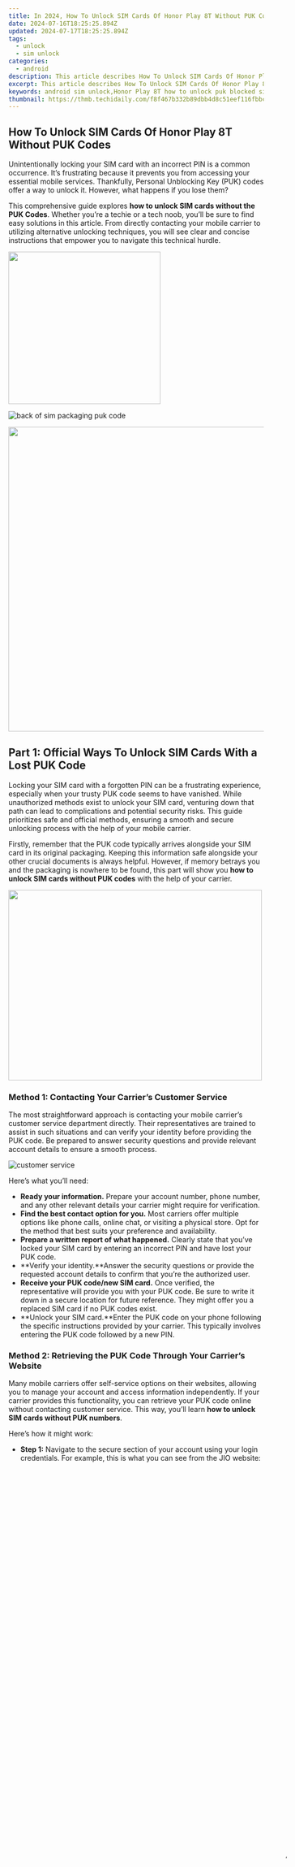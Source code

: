 ```yaml
---
title: In 2024, How To Unlock SIM Cards Of Honor Play 8T Without PUK Codes
date: 2024-07-16T18:25:25.894Z
updated: 2024-07-17T18:25:25.894Z
tags: 
  - unlock
  - sim unlock
categories:
  - android
description: This article describes How To Unlock SIM Cards Of Honor Play 8T Without PUK Codes
excerpt: This article describes How To Unlock SIM Cards Of Honor Play 8T Without PUK Codes
keywords: android sim unlock,Honor Play 8T how to unlock puk blocked sim card,Honor Play 8T remove network lock,how to check if phone is unlocked,best sim network unlock pin,sim unlock android device without code,Honor Play 8T unlock
thumbnail: https://thmb.techidaily.com/f8f467b332b89dbb4d8c51eef116fbbce4476e735f93f6027b47c78945bb4e75.jpg
---
```


## How To Unlock SIM Cards Of Honor Play 8T Without PUK Codes

Unintentionally locking your SIM card with an incorrect PIN is a common occurrence. It’s frustrating because it prevents you from accessing your essential mobile services. Thankfully, Personal Unblocking Key (PUK) codes offer a way to unlock it. However, what happens if you lose them?

This comprehensive guide explores **how to unlock SIM cards without the PUK Codes**. Whether you’re a techie or a tech noob, you’ll be sure to find easy solutions in this article. From directly contacting your mobile carrier to utilizing alternative unlocking techniques, you will see clear and concise instructions that empower you to navigate this technical hurdle.

<!-- affiliate ads begin -->
<a href="https://coinrule.sjv.io/c/5597632/1958374/18409" target="_top" id="1958374"><img src="//a.impactradius-go.com/display-ad/18409-1958374" border="0" alt="" width="300" height="300"/></a><img height="0" width="0" src="https://imp.pxf.io/i/5597632/1958374/18409" style="position:absolute;visibility:hidden;" border="0" />
<!-- affiliate ads end -->
![back of sim packaging puk code](https://images.wondershare.com/drfone/article/2024/02/unlock-sim-without-puk-code-01.jpg)

<!-- affiliate ads begin -->
<a href="https://appsumo.8odi.net/c/5597632/2082535/7443" target="_top" id="2082535"><img src="//a.impactradius-go.com/display-ad/7443-2082535" border="0" alt="" width="1200" height="600"/></a><img height="0" width="0" src="https://appsumo.8odi.net/i/5597632/2082535/7443" style="position:absolute;visibility:hidden;" border="0" />
<!-- affiliate ads end -->
## Part 1: Official Ways To Unlock SIM Cards With a Lost PUK Code

Locking your SIM card with a forgotten PIN can be a frustrating experience, especially when your trusty PUK code seems to have vanished. While unauthorized methods exist to unlock your SIM card, venturing down that path can lead to complications and potential security risks. This guide prioritizes safe and official methods, ensuring a smooth and secure unlocking process with the help of your mobile carrier.

Firstly, remember that the PUK code typically arrives alongside your SIM card in its original packaging. Keeping this information safe alongside your other crucial documents is always helpful. However, if memory betrays you and the packaging is nowhere to be found, this part will show you **how to unlock SIM cards without PUK codes** with the help of your carrier.

<!-- affiliate ads begin -->
<a href="https://electronicx.pxf.io/c/5597632/1872456/14483" target="_top" id="1872456"><img src="//a.impactradius-go.com/display-ad/14483-1872456" border="0" alt="" width="500" height="375"/></a><img height="0" width="0" src="https://imp.pxf.io/i/5597632/1872456/14483" style="position:absolute;visibility:hidden;" border="0" />
<!-- affiliate ads end -->
### Method 1: Contacting Your Carrier’s Customer Service

The most straightforward approach is contacting your mobile carrier’s customer service department directly. Their representatives are trained to assist in such situations and can verify your identity before providing the PUK code. Be prepared to answer security questions and provide relevant account details to ensure a smooth process.

![customer service](https://images.wondershare.com/drfone/article/2024/02/unlock-sim-without-puk-code-02.jpg)

Here’s what you’ll need:

- **Ready your information.** Prepare your account number, phone number, and any other relevant details your carrier might require for verification.
- **Find the best contact option for you.** Most carriers offer multiple options like phone calls, online chat, or visiting a physical store. Opt for the method that best suits your preference and availability.
- **Prepare a written report of what happened.** Clearly state that you’ve locked your SIM card by entering an incorrect PIN and have lost your PUK code.
- **Verify your identity.**Answer the security questions or provide the requested account details to confirm that you’re the authorized user.
- **Receive your PUK code/new SIM card.** Once verified, the representative will provide you with your PUK code. Be sure to write it down in a secure location for future reference. They might offer you a replaced SIM card if no PUK codes exist.
- **Unlock your SIM card.**Enter the PUK code on your phone following the specific instructions provided by your carrier. This typically involves entering the PUK code followed by a new PIN.

### Method 2: Retrieving the PUK Code Through Your Carrier’s Website

Many mobile carriers offer self-service options on their websites, allowing you to manage your account and access information independently. If your carrier provides this functionality, you can retrieve your PUK code online without contacting customer service. This way, you’ll learn **how to unlock SIM cards without PUK numbers**.

Here’s how it might work:

- **Step 1:** Navigate to the secure section of your account using your login credentials. For example, this is what you can see from the JIO website:

<!-- affiliate ads begin -->
<span id="1793213">
					<video width="1080" height="1620" style="cursor:pointer"
           poster="//a.impactradius-go.com/display-clicktoplayimage/1793213.jpeg"
           onclick="if(!this.playClicked){this.play();this.setAttribute('controls',true);this.playClicked=true;}">
	   <source src="//a.impactradius-go.com/display-ad/19135-1793213">
	   <img src="//a.impactradius-go.com/display-clicktoplayimage/1793213.jpeg" style="border: none; height: 100%; width: 100%; object-fit: contain">
	</video>
	<div style="width:1080px;text-align:center"><a href="javascript:window.open(decodeURIComponent('https%3A%2F%2Ftinyland.pxf.io%2Fc%2F5597632%2F1793213%2F19135'), '_blank');void(0);">Click here</a></div>
</span>
<img height="0" width="0" src="https://imp.pxf.io/i/5597632/1793213/19135" style="position:absolute;visibility:hidden;" border="0" />
<!-- affiliate ads end -->
![jio website](https://images.wondershare.com/drfone/article/2024/02/unlock-sim-without-puk-code-03.jpg)

- **Step 2:** Different carriers have varying website layouts, so refer to their specific instructions or search features to find the dedicated section for retrieving PUK codes.
- **Step 3:** Similar to contacting customer service, you might need to verify your account ownership through security questions or other verification methods.
- **Step 4:** Once verified, your PUK code should be displayed on the screen or sent to your registered email address.

Remember, these steps are general guidelines, and specific procedures may vary depending on your carrier. Consult your carrier’s website or contact customer service for the most accurate and up-to-date information.

By following these official routes, you can safely and securely bypass the PUK code hurdle and regain access to your vital mobile services. Stay tuned for Part 2, where you’ll explore alternative unlocking methods for those who prefer a different approach.

<!-- affiliate ads begin -->
<a href="https://appsumo.8odi.net/c/5597632/2068411/7443" target="_top" id="2068411"><img src="//a.impactradius-go.com/display-ad/7443-2068411" border="0" alt="" width="1200" height="600"/></a><img height="0" width="0" src="https://appsumo.8odi.net/i/5597632/2068411/7443" style="position:absolute;visibility:hidden;" border="0" />
<!-- affiliate ads end -->
## Part 2: Unlocking SIM Cards With the Help of a Third-Party Tool

While official methods through your carrier are always recommended, some situations might arise where you’ll need to learn **how to unlock SIM cards without PUK** **codes.** Third-party tools like [Wondershare Dr.Fone](https://tools.techidaily.com/wondershare/drfone/drfone-toolkit/) offer an alternative approach in such cases. This section explores this option, emphasizing transparency and responsible usage.

Disclaimer: Before proceeding, be aware that utilizing third-party tools might void your device’s warranty and potentially introduce security risks. Choose trusted, reputable applications with clear user guides and a history of responsible operation. Proceed with caution and at your discretion.

<!-- affiliate ads begin -->
<a href="https://appsumo.8odi.net/c/5597632/2068416/7443" target="_top" id="2068416"><img src="//a.impactradius-go.com/display-ad/7443-2068416" border="0" alt="" width="1200" height="600"/></a><img height="0" width="0" src="https://appsumo.8odi.net/i/5597632/2068416/7443" style="position:absolute;visibility:hidden;" border="0" />
<!-- affiliate ads end -->
### Introducing Wondershare Dr.Fone

Dr.Fone stands out as a trusted and versatile tool for SIM unlocking. It surpasses mere unlocking functionality, offering a comprehensive suite of features like data repair, system repair, screen unlock, and more, catering to various mobile needs under one software. With over 50 million active users, Dr.Fone boasts a solid reputation for reliability and effectiveness.

<!-- affiliate ads begin -->
<a href="https://shop.mondly.com/affiliate.php?ACCOUNT=ATISTUDI&AFFILIATE=108875&PATH=https%3A%2F%2Fwww.mondly.com%3FAFFILIATE%3D108875%26RESOURCE%3D%2BEducational%2B970x90%2B"><img src="https://secure.avangate.com/images/merchant/69c418c33ec2e1a4267fa9bb77fa1428/educational-970x90.gif" border="0"></a>
<!-- affiliate ads end -->
### Unlocking Your SIM With Dr.Fone

Dr.Fone’s SIM unlocking capability resides within its “Screen Unlock” feature. This powerful toolset caters to bypassing various locks, including Apple ID, Google accounts, and more. Remember, this feature is intended for legitimate use only, respecting device ownership and security protocols. Either way, it’s a great way to know **how to unlock SIM cards with iPhones without PUK codes.**

To use this powerful feature, follow the steps below:

- **Step 1:** Grab Dr.Fone from its official website, install it, and fire it up.


- **Step 2:** Head to **Toolbox > Screen Unlock > iOS** (remember, only for iOS devices).

![dr.fone homepage](https://images.wondershare.com/drfone/guide/drfone-home.png)

- **Step 3:** Click **Remove SIM Locked** to start the unlocking process.

<!-- affiliate ads begin -->
<a href="https://zonlipartnershipprogram.pxf.io/c/5597632/1611407/17882" target="_top" id="1611407"><img src="//a.impactradius-go.com/display-ad/17882-1611407" border="0" alt="" width="300" height="485"/></a><img height="0" width="0" src="https://imp.pxf.io/i/5597632/1611407/17882" style="position:absolute;visibility:hidden;" border="0" />
<!-- affiliate ads end -->
![dr.fone screen unlock page](https://images.wondershare.com/drfone/guide/remove-iphone-sim-1.png)

- **Step 4:** Click **Start** when you see this page.

<!-- affiliate ads begin -->
<a href="https://ursime.pxf.io/c/5597632/2048963/16384" target="_top" id="2048963"><img src="//a.impactradius-go.com/display-ad/16384-2048963" border="0" alt="" width="1200" height="900"/></a><img height="0" width="0" src="https://imp.pxf.io/i/5597632/2048963/16384" style="position:absolute;visibility:hidden;" border="0" />
<!-- affiliate ads end -->
![dr.fone sim unlock page](https://images.wondershare.com/drfone/guide/remove-iphone-sim-2.png)

- **Step 5:** Verify your device details and hit **Unlock Now.**

![dr.fone sim phone verify page](https://images.wondershare.com/drfone/guide/remove-iphone-sim-3.png)

- **Step 6:** Be aware that jailbreaking your iPhone is necessary. Use the provided **JailBreak Guide** or **Watch Video** if needed.

![dr.fone sim jailbreak page](https://images.wondershare.com/drfone/guide/remove-iphone-sim-4.png)

- **Step 7:** Carefully follow the on-screen instructions to ensure a smooth process. Then, click **Continue**.

<!-- affiliate ads begin -->
<a href="https://boody-eco-wear.pxf.io/c/5597632/1572622/13846" target="_top" id="1572622"><img src="//a.impactradius-go.com/display-ad/13846-1572622" border="0" alt="" width="1000" height="1298"/></a><img height="0" width="0" src="https://imp.pxf.io/i/5597632/1572622/13846" style="position:absolute;visibility:hidden;" border="0" />
<!-- affiliate ads end -->
![dr.fone instructions sim operation](https://images.wondershare.com/drfone/guide/remove-iphone-sim-5.png)

- **Step 8:** Once finished, click **Done** to enjoy your unlocked SIM card!

![dr.fone sim lock removal success](https://images.wondershare.com/drfone/guide/remove-iphone-sim-7.png)

## Conclusion

Navigating SIM card lockouts can be stressful, but remember, you have options! While official routes through your carrier are always recommended, tools like Wondershare Dr.Fone teach **how to unlock SIM cards without PUK codes**. Remember, responsible usage is key when choosing third-party tools. If you opt for this route, Dr.Fone stands out for its reliability and extensive features beyond SIM unlocking.

So, breathe easy, explore your options, and choose the path best suits your situation. With the right approach, you’ll use your unlocked SIM card quickly! And if your phone needs some help, remember that Dr.Fone is there to help you unlock not only your SIM but also a world of possibilities for your mobile companion.

## The 6 Best SIM Unlock Services That Actually Work On Your Honor Play 8T Device

In our ever-connected world, the need for flexibility and freedom in choosing a mobile service provider is more crucial than ever. This part explores the top 6 SIM unlock services, shedding light on their features, advantages, and why Dr.Fone - Screen Unlock (iOS) stands out as the best in the industry.

[Dr.Fone - Screen Unlock (iOS)](https://tools.techidaily.com/wondershare/drfone/iphone-unlock/) takes the top spot as the best SIM unlock service, particularly for iOS users. This comprehensive tool not only allows users to unlock their SIM but also specializes in unlocking the iPhone's screen passcode, making it an all-in-one solution. With a user-friendly interface and a high success rate, Dr.Fone offers a seamless unlocking experience. The tool supports various iOS versions, making it compatible with a wide range of Apple devices.

**Step 1.** Open Dr.Fone - Screen Unlock and then choose “Remove SIM Lock”.

<!-- affiliate ads begin -->
<a href="https://bluettide.pxf.io/c/5597632/2042332/17092" target="_top" id="2042332"><img src="//a.impactradius-go.com/display-ad/17092-2042332" border="0" alt="BLUETTI NEW LAUNCH AC180T" width="960" height="900"/></a><img height="0" width="0" src="https://imp.pxf.io/i/5597632/2042332/17092" style="position:absolute;visibility:hidden;" border="0" />
<!-- affiliate ads end -->
![screen unlock agreement](https://images.wondershare.com/drfone/guide/remove-iphone-sim-1.png)

**Step 2.** Connected your tool to the computer. Complete the authorization verification process with “Start” and click on “Confirmed” to continue.

![authorization](https://images.wondershare.com/drfone/guide/remove-iphone-sim-2.png)

**Step 3.** The platform instantly identifies your iPhone, showing all details on the next screen. Confirm the information and click "Unlock Now".

![screen unlock agreement](https://images.wondershare.com/drfone/guide/remove-iphone-sim-3.png)

**Step 4.** The following screen displays a progress window for the SIM unlocking process. After completion, a message prompts you to click “Done” to conclude the process.

![screen unlock agreement](https://images.wondershare.com/drfone/guide/remove-iphone-sim-6.png)

**Here is a video for you to learn how to unlock your iPhone for use with a different carrier:**

<iframe width="100%" height="450" src="https://www.youtube.com/embed/__hZHsdFMvI" frameborder="0" allowfullscreen="allowfullscreen"></iframe>

Next, follow the instructions, and you will be able to use any carriers soon. Dr.Fone will  “Remove Setting” for your device at last to enable Wi-Fi connecting. Visit the [iPhone SIM Unlock guide](https://tools.techidaily.com/wondershare/drfone/iphone-unlock/) to get more!

### 2\. Unlock Base

Website URL: [https://www.unlockbase.com/wholesale-phone-unlocking](https://www.unlockbase.com/wholesale-phone-unlocking)

This service will unlock almost all devices, both Android and iPhone. It is also very fast and reliable. But perhaps the best feature of this service is that you can be aware of just how much you will have to spend to unlock your device long before you place the order.

To use the service, simply go to the main home page and check on the table provided how long it will take for your device to be unlocked and how much you have to pay. If you are happy with both estimates. Choose to unlock from the main menu and then proceed to select your device.

Once you have selected the Honor Play 8T device, enter the IMEI code, your email address, your country, and the network you are on. Then click on "Proceed to check out". Make payment and then wait for the assigned time for the [sim network unlock pin](https://drfone.wondershare.com/unlock/unlock-samsung-sim-network-unlock-pin.html) to be sent to the email address you provided.

![SIM unlock service](https://images.wondershare.com/drfone/article/2016/06/14670574099244.jpg)

### 3\. iPhone IMEI

Website URL: [https://iphoneimei.net/](https://appleiphoneunlock.uk/network/Special%20Services/Activation%20Lock?aff=wondershare)

This one is perhaps the easiest to use. It offers two services, one to check your iPhone's IMEI and the other to use the IMEI number to unlock the iPhone.

To use the service, select the “Unlock iPhone” on the homepage. Then select the model and the network the iPhone is locked to. Click “Unlock” to

continue.  You will be sent to a checkout page where you can pay the amount. The codes will be sent to the email address you provided at checkout.

<!-- affiliate ads begin -->
<a href="https://printrendy.pxf.io/c/5597632/1453721/17020" target="_top" id="1453721"><img src="//a.impactradius-go.com/display-ad/17020-1453721" border="0" alt="" width="300" height="250"/></a><img height="0" width="0" src="https://imp.pxf.io/i/5597632/1453721/17020" style="position:absolute;visibility:hidden;" border="0" />
<!-- affiliate ads end -->
![SIM unlock service](https://images.wondershare.com/drfone/article/2016/06/14670574228916.jpg)

<!-- affiliate ads begin -->
<a href="https://newchic.sjv.io/c/5597632/1659704/14420" target="_top" id="1659704"><img src="//a.impactradius-go.com/display-ad/14420-1659704" border="0" alt="" width="728" height="90"/></a><img height="0" width="0" src="https://imp.pxf.io/i/5597632/1659704/14420" style="position:absolute;visibility:hidden;" border="0" />
<!-- affiliate ads end -->
### 4\. Doctor SIM

This is another website that can easily unlock just about any device model. It also offers an IMEI checker service as well as a lot of other helpful information about phone unlocking IMEI numbers and other issues related to devising unlocking.

To use it, click on "Unlock your Phone" in the main menu and select your device from the drop-down menu. You should see the amount you have to pay to unlock the Honor Play 8T device. Click on "Unlock your phone now" to continue.

In the next window, select your country and network provider and enter the phone's IMEI number and other information. Choose a payment method and then continue to check out. You will receive the codes at the email address you provided.

![SIM unlock service](https://images.wondershare.com/drfone/article/2016/06/14670574371837.jpg)

### 5\. Mobile Unlocked

Website URL: [https://www.mobileunlocked.com/](https://www.mobileunlocked.com/)

This is another service that will also provide you with phone unlock codes at a price. Just like the others, we have seen it is very easy to use and supports all devices.

To use it, select the “Unlock” option from the main menu and then choose your device's model from the drop-down menu.  Next, provide your device's details and then proceed to pay for the service and provide your name, email address, and IMEI number.

Once you click on “unlock now” all you have to do is wait the stipulated time for the codes to be sent to you.

![SIM unlock service](https://images.wondershare.com/drfone/article/2016/06/14670574555007.jpg)

<!-- affiliate ads begin -->
<a href="https://twopages.pxf.io/c/5597632/1873313/18544" target="_top" id="1873313"><img src="//a.impactradius-go.com/display-ad/18544-1873313" border="0" alt="" width="1080" height="1263"/></a><img height="0" width="0" src="https://imp.pxf.io/i/5597632/1873313/18544" style="position:absolute;visibility:hidden;" border="0" />
<!-- affiliate ads end -->
### 6\. Cell Unlocker

Website URL: [http://www.cellunlocker.net/](http://www.cellunlocker.net/)

This service will also offer to unlock services at a price. The service unlocks all devices, including the iPhone, and they pride themselves on providing excellent service in the shortest period.  They also offer a 100% guarantee that they offer this service at the lowest price in the market.

To use this service, select "Unlock your Device" from the main menu and then select your device model from the list provided. There is a lot of information to read through, but when you scroll down a bit, you should be able to enter the Honor Play 8T device's information and then click on "look for code"

You will be directed to a payment page where you can make your payment.  The codes will be sent to you in a few days.

![SIM unlock service](https://images.wondershare.com/drfone/article/2016/06/14670574684690.jpg)

<!-- affiliate ads begin -->
<a href="https://arkmc.pxf.io/c/5597632/427477/5172" target="_top" id="427477"><img src="//a.impactradius-go.com/display-ad/5172-427477" border="0" alt="" width="728" height="90"/></a><img height="0" width="0" src="https://arkmc.pxf.io/i/5597632/427477/5172" style="position:absolute;visibility:hidden;" border="0" />
<!-- affiliate ads end -->
## Top 10 Honor Play 8T Android SIM Unlock APK

## Part 1. Top 10 Android SIM Unlock APKs

The following are the top SIM unlock apps for Android devices.

<!-- affiliate ads begin -->
<a href="https://atezr.pxf.io/c/5597632/2018605/18496" target="_top" id="2018605"><img src="//a.impactradius-go.com/display-ad/18496-2018605" border="0" alt="" width="798" height="807"/></a><img height="0" width="0" src="https://imp.pxf.io/i/5597632/2018605/18496" style="position:absolute;visibility:hidden;" border="0" />
<!-- affiliate ads end -->
### 1\. GalaxSim Unlock

This is an app that is designed to unlock the SIM for Samsung Galaxy devices. It eliminates the need for a sim network unlock pin to unlock the Honor Play 8T device, all you need to do is press a button and you can change your carrier SIM. The app itself is free to download but you have to make an in-app purchase to unlock the Honor Play 8T device. It also comes with additional features that include the ability to Backup and Restore EFS data and also get detailed information on your SIM status.

<!-- affiliate ads begin -->
<a href="https://versadesk.pxf.io/c/5597632/1892108/21290" target="_top" id="1892108"><img src="//a.impactradius-go.com/display-ad/21290-1892108" border="0" alt="" width="1080" height="1080"/></a><img height="0" width="0" src="https://imp.pxf.io/i/5597632/1892108/21290" style="position:absolute;visibility:hidden;" border="0" />
<!-- affiliate ads end -->
![SIM Unlock APK](https://images.wondershare.com/drfone/article/2016/06/14670275467759.jpg)

### 2\. Unlock your Phone

This is another Android app that can help you unlock your device's SIM. It is fast, reliable and safe to use. It can be used to unlock all brands including Blackberry, LG, HTC, Huawei, Motorola, Samsung, Sony and Alcatel devices. You can pay for the unlocking service via PayPal.

![SIM Unlock APK](https://images.wondershare.com/drfone/article/2016/06/14670275632519.jpg)

### 3\. Device SIM unlock

This is another app that can be used to unlock a whole host of devices including almost all Samsung Models, LG models, HTC, Alcatel and Sony devices. It is also very easy to use and has received quite a lot of good reviews from those who have used it.

![SIM Unlock APK](https://images.wondershare.com/drfone/article/2016/06/14670277898757.jpg)



### Dr.Fone - Screen Unlock (Android)

Unlock Your Honor Play 8T Device in a Flash

- Pattern, PIN, password, fingerprints & face screen lock can all be unlocked.
- Bypass Android FRP lock without a PIN or Google account.![New icon](https://images.wondershare.com/drfone/others/new_23.png)
- Unlock mainstream Android brands like Samsung, Huawei, LG, Xiaomi, etc.
- No tech knowledge required, Simple, click-through, process.

**3,981,454** people have downloaded it

<!-- affiliate ads begin -->
<a href="https://appsumo.8odi.net/c/5597632/2082538/7443" target="_top" id="2082538"><img src="//a.impactradius-go.com/display-ad/7443-2082538" border="0" alt="" width="1200" height="600"/></a><img height="0" width="0" src="https://appsumo.8odi.net/i/5597632/2082538/7443" style="position:absolute;visibility:hidden;" border="0" />
<!-- affiliate ads end -->
### 4\. SIM Unlock- Samsung Galaxy

This is an app that will unlock your device and allow you to use it with just about any other app. It is an app that is designed to work with Samsung devices only although it does support all Samsung devices. It works by generating a code that can be entered on to the Honor Play 8T device to unlock the SIM. The app itself is free to download but you have to pay for the unlock codes. Payment can be made via PayPal or credit card.

<!-- affiliate ads begin -->
<a href="https://zonlipartnershipprogram.pxf.io/c/5597632/1821134/17882" target="_top" id="1821134"><img src="//a.impactradius-go.com/display-ad/17882-1821134" border="0" alt="" width="320" height="250"/></a><img height="0" width="0" src="https://imp.pxf.io/i/5597632/1821134/17882" style="position:absolute;visibility:hidden;" border="0" />
<!-- affiliate ads end -->
![SIM Unlock APK](https://images.wondershare.com/drfone/article/2016/06/14670278485277.jpg)

### 5\. SIM unlock for HTC phones

Download Link: [https://play.google.com/store/apps/details?id=io.unlock.htc](https://play.google.com/store/apps/details?id=io.unlock.htc)

As the name suggests this app can be used to unlock HTC devices. It is compatible with just about all HTC devices and although the app can be installed for free, you have to pay for the unlock codes you need to unlock the Honor Play 8T device. It is very easy to use, with an interface that provides assistance. It can unlock devices for any carrier in the world. They also accept PayPal as a form of payment.

<!-- affiliate ads begin -->
<a href="https://appsumo.8odi.net/c/5597632/2082526/7443" target="_top" id="2082526"><img src="//a.impactradius-go.com/display-ad/7443-2082526" border="0" alt="" width="1200" height="600"/></a><img height="0" width="0" src="https://appsumo.8odi.net/i/5597632/2082526/7443" style="position:absolute;visibility:hidden;" border="0" />
<!-- affiliate ads end -->
![SIM Unlock APK](https://images.wondershare.com/drfone/article/2016/06/14670276309421.jpg)

### 6\. Unlock your Phone Fast & Secure

Download Link: [https://play.google.com/store/apps/details?id=com.unlockscope.app](https://play.google.com/store/apps/details?id=com.unlockscope.app)

This is an Android app that you can use to unlock just about any Android device. Like most of the ones we've seen it works by generating unlock codes for your device. Orders are completed in real time and they even offer a 100% money back guarantee. It can be used to unlock almost all devices including LG phones, Samsung phones, HTC phones, Motorola phones, Blackberry phones and Sony devices among many others.

![SIM Unlock APK](https://images.wondershare.com/drfone/article/2016/06/14670279722219.jpg)

### 7\. Unlock Phone Free Unlock Codes

This is yet another app that allows you to easily unlock your Android device. It works on just about any Android device and has been used by enough people to gain a reputation. It is very easy to use and will also generate the unlock codes for your device in real time. But don't let the name fool you, the service is in no way free. Only downloading the app is free. But they do accept PayPal as a form of payment.

<!-- affiliate ads begin -->
<a href="https://homestyler.sjv.io/c/5597632/2044747/22993" target="_top" id="2044747"><img src="//a.impactradius-go.com/display-ad/22993-2044747" border="0" alt="" width="300" height="250"/></a><img height="0" width="0" src="https://imp.pxf.io/i/5597632/2044747/22993" style="position:absolute;visibility:hidden;" border="0" />
<!-- affiliate ads end -->
![SIM Unlock APK](https://images.wondershare.com/drfone/article/2016/06/14670279164928.jpg)

<!-- affiliate ads begin -->
<a href="https://twopages.pxf.io/c/5597632/1873305/18544" target="_top" id="1873305"><img src="//a.impactradius-go.com/display-ad/18544-1873305" border="0" alt="" width="1080" height="1350"/></a><img height="0" width="0" src="https://imp.pxf.io/i/5597632/1873305/18544" style="position:absolute;visibility:hidden;" border="0" />
<!-- affiliate ads end -->
### 8\. Unlock My Honor Play 8T

This app will unlock almost all devices in the shortest possible time. Like all the others on this list it does this by providing you with unlocking codes for your device. It can unlock a wide range of devices including HTC, LG, Motorola, Nokia, Sony Ericsson, Samsung, and Blackberry among others. The app itself is free to download but you have to pay to receive the unlock codes.

![SIM Unlock APK](https://images.wondershare.com/drfone/article/2016/06/14670280341620.jpg)

### 9\. Mobile Unlocking app

Another really reliable Android app that unlocks your device's SIM. This one has been around for quite a while and with a few bug fixes it has grown to become a very reliable app. There is just one constant complaint that we've noted with the app- most people say the unlocking service is too expensive. It has however been used by a lot of people and can unlock just about any device as long as you have the IMEI number.

![SIM Unlock APK](https://images.wondershare.com/drfone/article/2016/06/14670277095141.jpg)

### 10\. Phone Unlock Codes

This app has been around providing unlocking services for over 10 years. It is a great app if you are looking for reliable and affordable unlocking services. You provide the app with the IMEI code for the Honor Play 8T device you want to unlock and the app generates a code for you to use in unlocking the Honor Play 8T device. The app allows you to make payment via PayPal or credit card and can be used to generate codes for lots of devices including LG, HTC, Huawei, Nokia, Samsung and Sony among many others.

<!-- affiliate ads begin -->
<a href="https://boody-eco-wear.pxf.io/c/5597632/1567905/13846" target="_top" id="1567905"><img src="//a.impactradius-go.com/display-ad/13846-1567905" border="0" alt="" width="300" height="250"/></a><img height="0" width="0" src="https://imp.pxf.io/i/5597632/1567905/13846" style="position:absolute;visibility:hidden;" border="0" />
<!-- affiliate ads end -->
![SIM Unlock APK](https://images.wondershare.com/drfone/article/2016/06/14670281024156.jpg)

We hope you are able to find an app to unlock your device. Let us know how the app of your choice worked out for you.

## Part 2. Best Android SIM Unlock Service

Besides app the useful apps to help you SIM unlock the phone, you can also try a reliable SIM Unlock service. [DoctorSIM Unlock Service](https://www.doctorsim.com/libtrkafl.html?pc=43d47c30d945bcbd7d9527f4049f649a&refe=https://www.doctorsim.com/us-en/?scp&euro) works perfectly for SIM unlocking your Android phone. It's a totally hassle-free solution.

<!-- affiliate ads begin -->
<a href="https://modlily.sjv.io/c/5597632/1997817/17059" target="_top" id="1997817"><img src="//a.impactradius-go.com/display-ad/17059-1997817" border="0" alt="" width="300" height="250"/></a><img height="0" width="0" src="https://imp.pxf.io/i/5597632/1997817/17059" style="position:absolute;visibility:hidden;" border="0" />
<!-- affiliate ads end -->
### How to use SIM Unlock Service to Unlock Your Honor Play 8T

Step 1. Visit the official website and click on Select Your Honor Play 8T. Then select your phone brand among all the logos.

![sim unlock service](https://images.wondershare.com/drfone/others/select-your-phone.jpg)

On the following webpage, fill in your phone model, IMEI number and contact email, and finish the payment process.

Step 3. The system will send you the unlock code and instruction email shortly. You can then follow the instruction along with the unlock code to permanently unlock your Android phone.




<ins class="adsbygoogle"
     style="display:block"
     data-ad-format="autorelaxed"
     data-ad-client="ca-pub-7571918770474297"
     data-ad-slot="1223367746"></ins>
<ins class="adsbygoogle"
     style="display:block"
     data-ad-client="ca-pub-7571918770474297"
     data-ad-slot="8358498916"
     data-ad-format="auto"
     data-full-width-responsive="true"></ins>




<span class="atpl-alsoreadstyle">Also read:</span>
<div><ul>
<li><a href="https://instagram-video-files.techidaily.com/new-in-2024-instagram-ae-essentials-the-most-loved-templates/"><u>[New] In 2024, Instagram AE Essentials  The Most Loved Templates</u></a></li>
<li><a href="https://extra-guidance.techidaily.com/new-laptop-dvd-playback-hacks-top-free-tools/"><u>[New] Laptop DVD Playback Hacks  Top Free Tools</u></a></li>
<li><a href="https://extra-skills.techidaily.com/new-new-era-for-mobile-photography-iphone-x-explored/"><u>[New] New Era for Mobile Photography  IPhone X Explored</u></a></li>
<li><a href="https://discord-videos.techidaily.com/new-the-30-best-bots-for-a-lively-discord-server-for-2024/"><u>[New] The 30 Best Bots for a Lively Discord Server for 2024</u></a></li>
<li><a href="https://tiktok-clips.techidaily.com/updated-2024-approved-tiktok-pfp-innovation-standout-techniques-to-notice/"><u>[Updated] 2024 Approved  TikTok PFP Innovation  Standout Techniques to Notice</u></a></li>
<li><a href="https://screen-capture.techidaily.com/updated-best-screen-time-for-peaceful-phone-puzzles/"><u>[Updated] Best Screen-Time for Peaceful Phone Puzzles</u></a></li>
<li><a href="https://fox-links.techidaily.com/updated-breaking-down-the-best-starter-drone-a-syma-x5c-review/"><u>[Updated] Breaking Down the Best Starter Drone – A Syma X5C Review</u></a></li>
<li><a href="https://facebook-video-share.techidaily.com/updated-streamline-your-viewing-with-these-9-playlist-extractors/"><u>[Updated] Streamline Your Viewing with These 9 Playlist Extractors</u></a></li>
<li><a href="https://fox-boxes.techidaily.com/updated-sunshine-strategies-to-lighten-up-android-videos/"><u>[Updated] Sunshine Strategies to Lighten up Android Videos</u></a></li>
<li><a href="https://facebook-video-recording.techidaily.com/updated-tiktok-user-birthday-visualization-pixels-type-elapsed/"><u>[Updated] TikTok User Birthday Visualization  Pixels, Type, Elapsed</u></a></li>
<li><a href="https://ios-pokemon-go.techidaily.com/11-best-pokemon-go-spoofers-for-gps-spoofing-on-apple-iphone-13-drfone-by-drfone-virtual-ios/"><u>11 Best Pokemon Go Spoofers for GPS Spoofing on Apple iPhone 13 | Dr.fone</u></a></li>
<li><a href="https://screen-video-capture.techidaily.com/2024-approved-expert-advice-on-screen-casting-in-google-meet/"><u>2024 Approved  Expert Advice on Screen Casting in Google Meet</u></a></li>
<li><a href="https://youtube-stream.techidaily.com/2024-approved-redefine-video-downloading-pick-from-these-top-ranked-free-and-on-demand-apps-for-youtube-shorts/"><u>2024 Approved  Redefine Video Downloading  Pick From These Top-Ranked, Free & On-Demand Apps for YouTube Shorts</u></a></li>
<li><a href="https://animation-videos.techidaily.com/2024-approved-8-best-motion-graphics-online-tools-for-your-inspiration/"><u>2024 Approved 8 Best Motion Graphics Online Tools for Your Inspiration</u></a></li>
<li><a href="https://sim-unlock.techidaily.com/android-unlock-code-sim-unlock-your-vivo-s18-phone-and-remove-locked-screen-by-drfone-android/"><u>Android Unlock Code Sim Unlock Your Vivo S18 Phone and Remove Locked Screen</u></a></li>
<li><a href="https://sim-unlock.techidaily.com/easily-unlock-your-vivo-s18-device-sim-by-drfone-android/"><u>Easily Unlock Your Vivo S18 Device SIM</u></a></li>
<li><a href="https://some-techniques.techidaily.com/excellent-webcast-solutions-for-authors-for-2024/"><u>Excellent Webcast Solutions for Authors for 2024</u></a></li>
<li><a href="https://sim-unlock.techidaily.com/how-to-change-your-sim-pin-code-on-your-vivo-s18-phone-by-drfone-android/"><u>How To Change Your SIM PIN Code on Your Vivo S18 Phone</u></a></li>
<li><a href="https://sim-unlock.techidaily.com/how-to-check-if-your-vivo-s18-is-unlocked-by-drfone-android/"><u>How To Check if Your Vivo S18 Is Unlocked</u></a></li>
<li><a href="https://blog-min.techidaily.com/how-to-sign-word-2016-electronically-by-ldigisigner-sign-a-word-sign-a-word/"><u>How to sign Word 2016 electronically</u></a></li>
<li><a href="https://sim-unlock.techidaily.com/how-to-unlock-sim-card-on-vivo-s18-online-without-jailbreak-by-drfone-android/"><u>How to Unlock SIM Card on Vivo S18 online without jailbreak</u></a></li>
<li><a href="https://sim-unlock.techidaily.com/how-to-unlock-sim-cards-of-vivo-s18-without-puk-codes-by-drfone-android/"><u>How To Unlock SIM Cards Of Vivo S18 Without PUK Codes</u></a></li>
<li><a href="https://fox-http.techidaily.com/in-2024-acoustic-ambiance-in-photo-videos/"><u>In 2024, Acoustic Ambiance in Photo Videos</u></a></li>
<li><a href="https://sim-unlock.techidaily.com/in-2024-android-unlock-code-sim-unlock-your-vivo-v30-pro-phone-and-remove-locked-screen-by-drfone-android/"><u>In 2024, Android Unlock Code Sim Unlock Your Vivo V30 Pro Phone and Remove Locked Screen</u></a></li>
<li><a href="https://sim-unlock.techidaily.com/in-2024-easily-unlock-your-vivo-v30-pro-device-sim-by-drfone-android/"><u>In 2024, Easily Unlock Your Vivo V30 Pro Device SIM</u></a></li>
<li><a href="https://pokemon-go-android.techidaily.com/in-2024-here-are-some-pro-tips-for-pokemon-go-pvp-battles-on-nubia-z50s-pro-drfone-by-drfone-virtual-android/"><u>In 2024, Here are Some Pro Tips for Pokemon Go PvP Battles On Nubia Z50S Pro | Dr.fone</u></a></li>
<li><a href="https://sim-unlock.techidaily.com/in-2024-how-to-change-your-sim-pin-code-on-your-vivo-v30-pro-phone-by-drfone-android/"><u>In 2024, How To Change Your SIM PIN Code on Your Vivo V30 Pro Phone</u></a></li>
<li><a href="https://sim-unlock.techidaily.com/in-2024-how-to-check-if-your-vivo-v30-pro-is-unlocked-by-drfone-android/"><u>In 2024, How To Check if Your Vivo V30 Pro Is Unlocked</u></a></li>
<li><a href="https://android-location-track.techidaily.com/in-2024-how-to-track-vivo-s18-location-by-number-drfone-by-drfone-virtual-android/"><u>In 2024, How to Track Vivo S18 Location by Number | Dr.fone</u></a></li>
<li><a href="https://sim-unlock.techidaily.com/in-2024-how-to-unlock-sim-card-on-vivo-v30-pro-online-without-jailbreak-by-drfone-android/"><u>In 2024, How to Unlock SIM Card on Vivo V30 Pro online without jailbreak</u></a></li>
<li><a href="https://sim-unlock.techidaily.com/in-2024-how-to-unlock-sim-cards-of-vivo-v30-pro-without-puk-codes-by-drfone-android/"><u>In 2024, How To Unlock SIM Cards Of Vivo V30 Pro Without PUK Codes</u></a></li>
<li><a href="https://sim-unlock.techidaily.com/in-2024-network-locked-sim-card-inserted-on-your-vivo-v30-pro-phone-unlock-it-now-by-drfone-android/"><u>In 2024, Network Locked SIM Card Inserted On Your Vivo V30 Pro Phone? Unlock It Now</u></a></li>
<li><a href="https://sim-unlock.techidaily.com/in-2024-sim-unlock-vivo-v30-pro-phones-without-code-2-ways-to-remove-android-sim-lock-by-drfone-android/"><u>In 2024, Sim Unlock Vivo V30 Pro Phones without Code 2 Ways to Remove Android Sim Lock</u></a></li>
<li><a href="https://instagram-video-recordings.techidaily.com/in-2024-techniques-for-more-watches-on-your-insta-vids/"><u>In 2024, Techniques for More Watches on Your Insta Vids</u></a></li>
<li><a href="https://sim-unlock.techidaily.com/in-2024-the-6-best-sim-unlock-services-that-actually-work-on-your-vivo-v30-pro-device-by-drfone-android/"><u>In 2024, The 6 Best SIM Unlock Services That Actually Work On Your Vivo V30 Pro Device</u></a></li>
<li><a href="https://sim-unlock.techidaily.com/in-2024-the-best-android-sim-unlock-code-generators-unlock-your-vivo-v30-pro-phone-hassle-free-by-drfone-android/"><u>In 2024, The Best Android SIM Unlock Code Generators Unlock Your Vivo V30 Pro Phone Hassle-Free</u></a></li>
<li><a href="https://sim-unlock.techidaily.com/in-2024-the-best-android-unlock-software-for-vivo-v30-pro-device-top-5-picks-to-remove-android-locks-by-drfone-android/"><u>In 2024, The Best Android Unlock Software For Vivo V30 Pro Device Top 5 Picks to Remove Android Locks</u></a></li>
<li><a href="https://sim-unlock.techidaily.com/in-2024-three-ways-to-sim-unlock-vivo-v30-pro-by-drfone-android/"><u>In 2024, Three Ways to Sim Unlock Vivo V30 Pro</u></a></li>
<li><a href="https://sim-unlock.techidaily.com/in-2024-top-10-vivo-v30-pro-android-sim-unlock-apk-by-drfone-android/"><u>In 2024, Top 10 Vivo V30 Pro Android SIM Unlock APK</u></a></li>
<li><a href="https://sim-unlock.techidaily.com/in-2024-top-11-free-apps-to-check-imei-on-vivo-v30-pro-phones-by-drfone-android/"><u>In 2024, Top 11 Free Apps to Check IMEI on Vivo V30 Pro Phones</u></a></li>
<li><a href="https://android-location-track.techidaily.com/in-2024-top-6-appsservices-to-trace-any-samsung-galaxy-a23-5g-location-by-mobile-number-drfone-by-drfone-virtual-android/"><u>In 2024, Top 6 Apps/Services to Trace Any Samsung Galaxy A23 5G Location By Mobile Number | Dr.fone</u></a></li>
<li><a href="https://sim-unlock.techidaily.com/in-2024-top-imei-unlokers-for-your-vivo-v30-pro-phone-by-drfone-android/"><u>In 2024, Top IMEI Unlokers for Your Vivo V30 Pro Phone</u></a></li>
<li><a href="https://sim-unlock.techidaily.com/in-2024-tutorial-to-change-vivo-v30-pro-imei-without-root-a-comprehensive-guide-by-drfone-android/"><u>In 2024, Tutorial to Change Vivo V30 Pro IMEI without Root A Comprehensive Guide</u></a></li>
<li><a href="https://sim-unlock.techidaily.com/in-2024-ways-to-find-unlocking-codes-for-vivo-v30-pro-phones-by-drfone-android/"><u>In 2024, Ways To Find Unlocking Codes For Vivo V30 Pro Phones</u></a></li>
<li><a href="https://sim-unlock.techidaily.com/in-2024-what-does-enter-puk-code-mean-and-why-did-the-sim-get-puk-blocked-on-vivo-v30-pro-device-by-drfone-android/"><u>In 2024, What Does Enter PUK Code Mean And Why Did The Sim Get PUK Blocked On Vivo V30 Pro Device</u></a></li>
<li><a href="https://sim-unlock.techidaily.com/in-2024-what-is-a-sim-network-unlock-pin-get-your-vivo-v30-pro-phone-network-ready-by-drfone-android/"><u>In 2024, What Is a SIM Network Unlock PIN? Get Your Vivo V30 Pro Phone Network-Ready</u></a></li>
<li><a href="https://win11-tips.techidaily.com/install-update-and-remove-with-precision-using-windows-package-manager/"><u>Install, Update & Remove with Precision Using Windows Package Manager</u></a></li>
<li><a href="https://sim-unlock.techidaily.com/network-locked-sim-card-inserted-on-your-vivo-s18-phone-unlock-it-now-by-drfone-android/"><u>Network Locked SIM Card Inserted On Your Vivo S18 Phone? Unlock It Now</u></a></li>
<li><a href="https://audio-shaping.techidaily.com/new-2024-approved-top-9-superior-ai-powered-voice-synthesizers-for-a-seamless-experience/"><u>New 2024 Approved Top 9 Superior AI-Powered Voice Synthesizers for a Seamless Experience</u></a></li>
<li><a href="https://sim-unlock.techidaily.com/sim-unlock-vivo-v30-pro-phones-without-code-2-ways-to-remove-android-sim-lock-by-drfone-android/"><u>Sim Unlock Vivo V30 Pro Phones without Code 2 Ways to Remove Android Sim Lock</u></a></li>
<li><a href="https://techidaily.com/simple-ways-to-get-lost-music-back-from-oppo-a59-5g-by-fonelab-android-recover-music/"><u>Simple ways to get lost music back from Oppo A59 5G</u></a></li>
<li><a href="https://sim-unlock.techidaily.com/the-6-best-sim-unlock-services-that-actually-work-on-your-vivo-s18-device-by-drfone-android/"><u>The 6 Best SIM Unlock Services That Actually Work On Your Vivo S18 Device</u></a></li>
<li><a href="https://sim-unlock.techidaily.com/the-best-android-sim-unlock-code-generators-unlock-your-vivo-s18-phone-hassle-free-by-drfone-android/"><u>The Best Android SIM Unlock Code Generators Unlock Your Vivo S18 Phone Hassle-Free</u></a></li>
<li><a href="https://sim-unlock.techidaily.com/the-best-android-unlock-software-for-vivo-s18-device-top-5-picks-to-remove-android-locks-by-drfone-android/"><u>The Best Android Unlock Software For Vivo S18 Device Top 5 Picks to Remove Android Locks</u></a></li>
<li><a href="https://sim-unlock.techidaily.com/three-ways-to-sim-unlock-vivo-v30-pro-by-drfone-android/"><u>Three Ways to Sim Unlock Vivo V30 Pro</u></a></li>
<li><a href="https://sim-unlock.techidaily.com/top-10-vivo-v30-pro-android-sim-unlock-apk-by-drfone-android/"><u>Top 10 Vivo V30 Pro Android SIM Unlock APK</u></a></li>
<li><a href="https://sim-unlock.techidaily.com/top-11-free-apps-to-check-imei-on-vivo-v30-pro-phones-by-drfone-android/"><u>Top 11 Free Apps to Check IMEI on Vivo V30 Pro Phones</u></a></li>
<li><a href="https://sim-unlock.techidaily.com/top-imei-unlokers-for-your-vivo-s18-phone-by-drfone-android/"><u>Top IMEI Unlokers for Your Vivo S18 Phone</u></a></li>
<li><a href="https://sim-unlock.techidaily.com/tutorial-to-change-vivo-s18-imei-without-root-a-comprehensive-guide-by-drfone-android/"><u>Tutorial to Change Vivo S18 IMEI without Root A Comprehensive Guide</u></a></li>
<li><a href="https://sim-unlock.techidaily.com/ways-to-find-unlocking-codes-for-vivo-v30-pro-phones-by-drfone-android/"><u>Ways To Find Unlocking Codes For Vivo V30 Pro Phones</u></a></li>
<li><a href="https://sim-unlock.techidaily.com/what-does-enter-puk-code-mean-and-why-did-the-sim-get-puk-blocked-on-vivo-s18-device-by-drfone-android/"><u>What Does Enter PUK Code Mean And Why Did The Sim Get PUK Blocked On Vivo S18 Device</u></a></li>
<li><a href="https://sim-unlock.techidaily.com/what-is-a-sim-network-unlock-pin-get-your-vivo-s18-phone-network-ready-by-drfone-android/"><u>What Is a SIM Network Unlock PIN? Get Your Vivo S18 Phone Network-Ready</u></a></li>
</ul></div>
